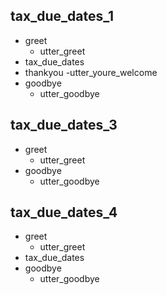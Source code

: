 
## tax_due_dates_1
* greet
  - utter_greet
* tax_due_dates
* thankyou
  -utter_youre_welcome
* goodbye
  - utter_goodbye

## tax_due_dates_3
* greet
  - utter_greet
* goodbye
  - utter_goodbye

## tax_due_dates_4
* greet
  - utter_greet
* tax_due_dates
* goodbye
  - utter_goodbye
